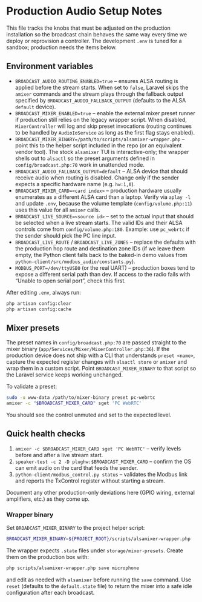 # Production Audio Setup Notes

This file tracks the knobs that must be adjusted on the production
installation so the broadcast chain behaves the same way every time we
deploy or reprovision a controller. The development `.env` is tuned for
a sandbox; production needs the items below.

## Environment variables

- `BROADCAST_AUDIO_ROUTING_ENABLED=true` – ensures ALSA routing is applied
  before the stream starts. When set to `false`, Laravel skips the `amixer`
  commands and the stream plays through the fallback output specified by
  `BROADCAST_AUDIO_FALLBACK_OUTPUT` (defaults to the ALSA `default` device).
- `BROADCAST_MIXER_ENABLED=true` – enable the external mixer preset runner
  if production still relies on the legacy wrapper script. When disabled,
  `MixerController` will log and skip preset invocations (routing continues
  to be handled by `AudioIoService` as long as the first flag stays enabled).
- `BROADCAST_MIXER_BINARY=/path/to/scripts/alsamixer-wrapper.php` – point
  this to the helper script included in the repo (or an equivalent vendor
  tool). The stock `alsamixer` TUI is interactive-only; the wrapper shells
  out to `alsactl` so the preset arguments defined in `config/broadcast.php:70`
  work in unattended mode.
- `BROADCAST_AUDIO_FALLBACK_OUTPUT=default` – ALSA device that should receive
  audio when routing is disabled. Change only if the sender expects a specific
  hardware name (e.g. `hw:1,0`).
- `BROADCAST_MIXER_CARD=<card index>` – production hardware usually
  enumerates as a different ALSA card than a laptop. Verify via
  `aplay -l` and update `.env`, because the volume template
  (`config/volume.php:11`) uses this value for all `amixer` calls.
- `BROADCAST_LIVE_SOURCE=<source id>` – set to the actual input that
  should be selected when a live stream starts. The valid IDs and their
  ALSA controls come from `config/volume.php:180`. Example: use
  `pc_webrtc` if the sender should pick the PC line input.
- `BROADCAST_LIVE_ROUTE` / `BROADCAST_LIVE_ZONES` – replace the defaults
  with the production hop route and destination zone IDs (if we leave
  them empty, the Python client falls back to the baked-in demo values
  from `python-client/src/modbus_audio/constants.py`).
- `MODBUS_PORT=/dev/ttyUSB0` (or the real UART) – production boxes tend
  to expose a different serial path than dev. If access to the radio
  fails with “Unable to open serial port”, check this first.

After editing `.env`, always run:

```bash
php artisan config:clear
php artisan config:cache
```

## Mixer presets

The preset names in `config/broadcast.php:70` are passed straight to
the mixer binary (`app/Services/Mixer/MixerController.php:36`). If the
production device does not ship with a CLI that understands `preset
<name>`, capture the expected register changes with `alsactl store` or
`amixer` and wrap them in a custom script. Point
`BROADCAST_MIXER_BINARY` to that script so the Laravel service keeps
working unchanged.

To validate a preset:

```bash
sudo -u www-data /path/to/mixer-binary preset pc-webrtc
amixer -c "$BROADCAST_MIXER_CARD" sget 'PC WebRTC'
```

You should see the control unmuted and set to the expected level.

## Quick health checks

1. `amixer -c $BROADCAST_MIXER_CARD sget 'PC WebRTC'` – verify levels
   before and after a live stream start.
2. `speaker-test -c 2 -D plughw:$BROADCAST_MIXER_CARD` – confirm the
   OS can emit audio on the card that feeds the sender.
3. `python-client/modbus_control.py status` – validates the Modbus link
   and reports the TxControl register without starting a stream.

Document any other production-only deviations here (GPIO wiring,
external amplifiers, etc.) as they come up.

### Wrapper binary

Set `BROADCAST_MIXER_BINARY` to the project helper script:

```bash
BROADCAST_MIXER_BINARY=${PROJECT_ROOT}/scripts/alsamixer-wrapper.php
```

The wrapper expects `.state` files under `storage/mixer-presets`.
Create them on the production box with:

```bash
php scripts/alsamixer-wrapper.php save microphone
```

and edit as needed with `alsamixer` before running the `save` command.
Use `reset` (defaults to the `default.state` file) to return the mixer
into a safe idle configuration after each broadcast.
